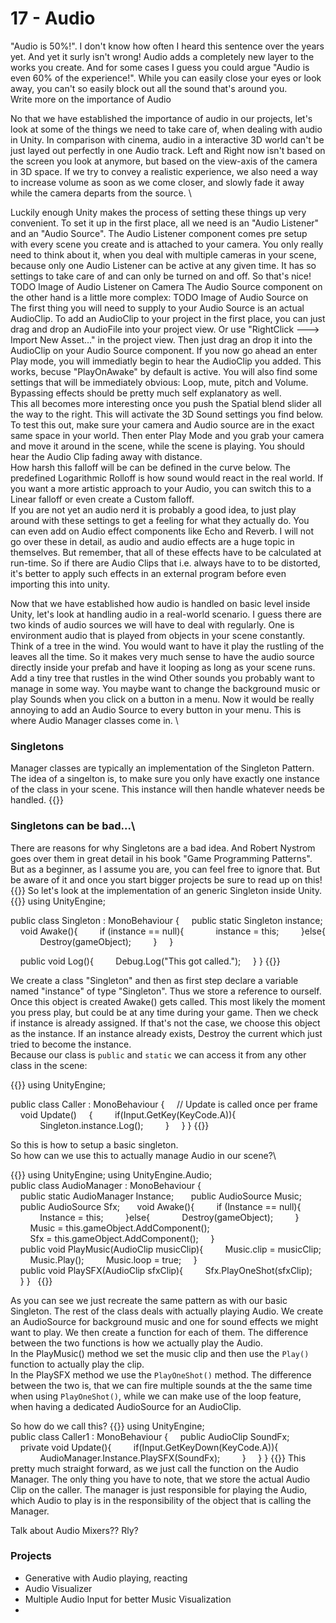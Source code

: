 # 17 - Audio
"Audio is 50%!". I don't know how often I heard this sentence over the years yet. And yet it surly isn't wrong! Audio adds a completely new layer to the works you create. And for some cases I guess you could argue "Audio is even 60% of the experience!". While you can easily close your eyes or look away, you can't so easily block out all the sound that's around you. \
Write more on the importance of Audio

No that we have established the importance of audio in our projects, let's look at some of the things we need to take care of, when dealing with audio in Unity. In comparison with cinema, audio in a interactive 3D world can't be just layed out perfectly in one Audio track. Left and Right now isn't based on the screen you look at anymore, but based on the view-axis of the camera in 3D space. If we try to convey a realistic experience, we also need a way to increase volume as soon as we come closer, and slowly fade it away while the camera departs from the source. \

Luckily enough Unity makes the process of setting these things up very convenient. To set it up in the first place, all we need is an "Audio Listener" and an "Audio Source". The Audio Listener component comes pre setup with every scene you create and is attached to your camera. You only really need to think about it, when you deal with multiple cameras in your scene, because only one Audio Listener can be active at any given time. It has so settings to take care of and can only be turned on and off. So that's nice! \
TODO Image of Audio Listener on Camera
The Audio Source component on the other hand is a little more complex:
TODO Image of Audio Source on 
The first thing you will need to supply to your Audio Source is an actual AudioClip. To add an AudioClip to your project in the first place, you can just drag and drop an AudioFile into your project view. Or use "RightClick ---> Import New Asset..." in the project view. Then just drag an drop it into the AudioClip on your Audio Source component. If you now go ahead an enter Play mode, you will immediatly begin to hear the AudioClip you added. This works, becuse "PlayOnAwake" by default is active. You will also find some settings that will be immediately obvious: Loop, mute, pitch and Volume. Bypassing effects should be pretty much self explanatory as well. \
This all becomes more interesting once you push the Spatial blend slider all the way to the right. This will activate the 3D Sound settings you find below. To test this out, make sure your camera and Audio source are in the exact same space in your world. Then enter Play Mode and you grab your camera and move it around in the scene, while the scene is playing. You should hear the Audio Clip fading away with distance. \
How harsh this falloff will be can be defined in the curve below. The predefined Logarithmic Rolloff is how sound would react in the real world. If you want a more artistic approach to your Audio, you can switch this to a Linear falloff or even create a Custom falloff. \
If you are not yet an audio nerd it is probably a good idea, to just play around with these settings to get a feeling for what they actually do. You can even add on Audio effect components like Echo and Reverb. I will not go over these in detail, as audio and audio effects are a huge topic in themselves. But remember, that all of these effects have to be calculated at run-time. So if there are Audio Clips that i.e. always have to to be distorted, it's better to apply such effects in an external program before even importing this into unity.

Now that we have established how audio is handled on basic level inside Unity, let's look at handling audio in a real-world scenario. I guess there are two kinds of audio sources we will have to deal with regularly. One is environment audio that is played from objects in your scene constantly. Think of a tree in the wind. You would want to have it play the rustling of the leaves all the time. So it makes very much sense to have the audio source directly inside your prefab and have it looping as long as your scene runs. \
Add a tiny tree that rustles in the wind
Other sounds you probably want to manage in some way. You maybe want to change the background music or play Sounds when you click on a button in a menu. Now it would be really annoying to add an Audio Source to every button in your menu. This is where Audio Manager classes come in. \

### Singletons
Manager classes are typically an implementation of the Singleton Pattern. The idea of a singelton is, to make sure you only have exactly one instance of the class in your scene. This instance will then handle whatever needs be handled.
{{<expand>}}
### Singletons can be bad...\
There are reasons for why Singletons are a bad idea. And Robert Nystrom goes over them in great detail in his book "Game Programming Patterns". But as a beginner, as I assume you are, you can feel free to ignore that. But be aware of it and once you start bigger projects be sure to read up on this!\
{{</expand>}}
So let's look at the implementation of an generic Singleton inside Unity.
{{<highlight c>}}
using UnityEngine;

public class Singleton : MonoBehaviour
{
    public static Singleton instance;
    void Awake(){
        if (instance == null){
            instance = this;
        }else{
            Destroy(gameObject);
        }
    }

    public void Log(){
        Debug.Log("This got called.");
    }
}
{{</highlight>}}

We create a class "Singleton"  and then as first step declare a variable named "instance" of type "Singleton". Thus we store a reference to ourself. Once this object is created Awake() gets called. This most likely the moment you press play, but could be at any time during your game. Then we check if instance is already assigned. If that's not the case, we choose this object as the instance. If an instance already exists, Destroy the current which just tried to become the instance.\
Because our class is `public` and `static` we can access it from any other class in the scene:


{{<highlight c>}}
using UnityEngine;

public class Caller : MonoBehaviour
{
    // Update is called once per frame
    void Update()
    {
        if(Input.GetKey(KeyCode.A)){
            Singleton.instance.Log();
        }
    }
}
{{</highlight>}}

So this is how to setup a basic singleton.\
So how can we use this to actually manage Audio in our scene?\

{{<highlight c>}}
using UnityEngine;
using UnityEngine.Audio;
 
public class AudioManager : MonoBehaviour
{
    public static AudioManager Instance;
 
    public AudioSource Music;
    public AudioSource Sfx;
 
    void Awake(){
        if (Instance == null){
            Instance = this;
        }else{
            Destroy(gameObject);
        }
 
        Music = this.gameObject.AddComponent<AudioSource>();
        Sfx = this.gameObject.AddComponent<AudioSource>();
    }
 
    public void PlayMusic(AudioClip musicClip){
        Music.clip = musicClip;
        Music.Play();
        Music.loop = true;
    }
 
    public void PlaySFX(AudioClip sfxClip){
        Sfx.PlayOneShot(sfxClip);
    }
}
 
{{</highlight>}}

As you can see we just recreate the same pattern as with our basic Singleton. The rest of the class deals with actually playing Audio. We create an AudioSource for background music and one for sound effects we might want to play. We then create a function for each of them. The difference between the two functions is how we actually play the Audio.\
In the PlayMusic() method we set the music clip and then use the `Play()` function to actually play the clip. \
In the PlaySFX method we use the `PlayOneShot()` method. The difference between the two is, that we can fire multiple sounds at the the same time when using `PlayOneShot()`, while we can make use of the loop feature, when having a dedicated AudioSource for an AudioClip.

So how do we call this?
{{<highlight c>}}
using UnityEngine;
 
public class Caller1 : MonoBehaviour
{
    public AudioClip SoundFx;
 
    private void Update(){
        if(Input.GetKeyDown(KeyCode.A)){
            AudioManager.Instance.PlaySFX(SoundFx);
        }
    }
}
{{</highlight>}}
This pretty much straight forward, as we just call the function on the Audio Manager. The only thing you have to note, that we store the actual Audio Clip on the caller. The manager is just responsible for playing the Audio, which Audio to play is in the responsibility of the object that is calling the Manager.

Talk about Audio Mixers?? Rly?

### Projects
- Generative with Audio playing, reacting
- Audio Visualizer
- Multiple Audio Input for better Music Visualization
- 

